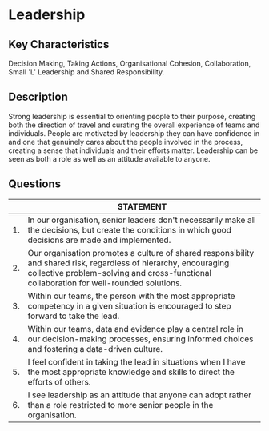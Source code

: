 # Leadership

## Key Characteristics
Decision Making, Taking Actions, Organisational Cohesion, Collaboration, Small 'L' Leadership and Shared Responsibility.

## Description
Strong leadership is essential to orienting people to their purpose, creating both the direction of travel and curating the overall experience of teams and individuals. People are motivated by leadership they can have confidence in and one that genuinely cares about the people involved in the process, creating a sense that individuals and their efforts matter. Leadership can be seen as both a role as well as an attitude available to anyone.

## Questions

| | STATEMENT  	|
|---	|---	|
| 1. | In our organisation, senior leaders don't necessarily make all the decisions, but create the conditions in which good decisions are made and implemented. |
| 2. | Our organisation promotes a culture of shared responsibility and shared risk, regardless of hierarchy, encouraging collective problem-solving and cross-functional collaboration for well-rounded solutions.	|
| 3. | Within our teams, the person with the most appropriate competency in a given situation is encouraged to step forward to take the lead. |
| 4. | Within our teams, data and evidence play a central role in our decision-making processes, ensuring informed choices and fostering a data-driven culture.	|
| 5. | I feel confident in taking the lead in situations when I have the most appropriate knowledge and skills to direct the efforts of others. |
| 6. | I see leadership as an attitude that anyone can adopt rather than a role restricted to more senior people in the organisation. |

